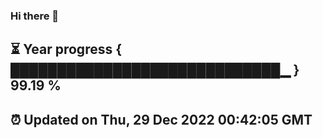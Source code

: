 ### Hi there 👋
⏳ Year progress { █████████████████████████████▁ } 99.19 %
---
⏰ Updated on Thu, 29 Dec 2022 00:42:05 GMT
---
